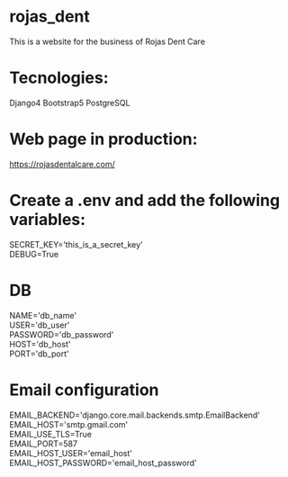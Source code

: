 # rojas_dent
This is a website for the business of Rojas Dent Care

# Tecnologies:
Django4
Bootstrap5
PostgreSQL

# Web page in production:
https://rojasdentalcare.com/

# Create a .env and add the following variables:

SECRET_KEY='this_is_a_secret_key'  
DEBUG=True

# DB
NAME='db_name'  
USER='db_user'  
PASSWORD='db_password'  
HOST='db_host'  
PORT='db_port'

# Email configuration
EMAIL_BACKEND='django.core.mail.backends.smtp.EmailBackend'  
EMAIL_HOST='smtp.gmail.com'  
EMAIL_USE_TLS=True  
EMAIL_PORT=587  
EMAIL_HOST_USER='email_host'  
EMAIL_HOST_PASSWORD='email_host_password'
